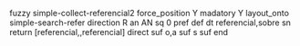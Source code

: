 fuzzy simple-collect-referencial2
   force_position Y
   madatory Y
   layout_onto simple-search-refer
   direction R
   an AN
   sq 0
   pref 
   def 
    dt referencial,sobre
    sn 
    return [referencial,,referencial]
    direct 
   suf o,a
   suf s
   suf 
end
